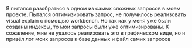 Я пытался разобраться в одном из самых сложных запросов в моем проекте. Пытался оптимизировать запрос, не получилось реализовать visual explain с помощью workbench. Но так как у меня уже были созданы индексы, то мои запросы были уже оптимизированы. К сожаление, мне не удалось реализовать это в графическом виде, но я привёл лог моих запросов к базе данных и файл самих запросов
